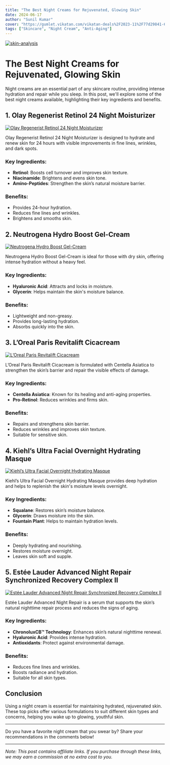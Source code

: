 ```yaml
---
title: "The Best Night Creams for Rejuvenated, Glowing Skin"
date: 2024-06-17
author: "Sunil Kumar"
cover: "https://gumlet.vikatan.com/vikatan-deals%2F2023-11%2F77d29841-64b4-4e9c-8d18-70a55ed8db69%2Fbest_night_creams_1__1_.png?auto=format%2Ccompress&format=webp&w=400&dpr=1"
tags: ["Skincare", "Night Cream", "Anti-Aging"]
---
```


[![skin-analysis](https://blogs.cosmi.skin/images/cosmi.jpeg)](https://www.cosmi.skin/skin-analysis)

# The Best Night Creams for Rejuvenated, Glowing Skin

Night creams are an essential part of any skincare routine, providing intense hydration and repair while you sleep. In this post, we'll explore some of the best night creams available, highlighting their key ingredients and benefits.

## 1. **Olay Regenerist Retinol 24 Night Moisturizer**

[![Olay Regenerist Retinol 24 Night Moisturizer](https://example.com/olay-regenerist.jpg)](https://example.com/olay-regenerist)

Olay Regenerist Retinol 24 Night Moisturizer is designed to hydrate and renew skin for 24 hours with visible improvements in fine lines, wrinkles, and dark spots.

### Key Ingredients:
- **Retinol**: Boosts cell turnover and improves skin texture.
- **Niacinamide**: Brightens and evens skin tone.
- **Amino-Peptides**: Strengthen the skin’s natural moisture barrier.

### Benefits:
- Provides 24-hour hydration.
- Reduces fine lines and wrinkles.
- Brightens and smooths skin.

## 2. **Neutrogena Hydro Boost Gel-Cream**

[![Neutrogena Hydro Boost Gel-Cream](https://example.com/neutrogena-hydro.jpg)](https://example.com/neutrogena-hydro)

Neutrogena Hydro Boost Gel-Cream is ideal for those with dry skin, offering intense hydration without a heavy feel.

### Key Ingredients:
- **Hyaluronic Acid**: Attracts and locks in moisture.
- **Glycerin**: Helps maintain the skin's moisture balance.

### Benefits:
- Lightweight and non-greasy.
- Provides long-lasting hydration.
- Absorbs quickly into the skin.

## 3. **L’Oreal Paris Revitalift Cicacream**

[![L’Oreal Paris Revitalift Cicacream](https://example.com/loreal-cicacream.jpg)](https://example.com/loreal-cicacream)

L’Oreal Paris Revitalift Cicacream is formulated with Centella Asiatica to strengthen the skin’s barrier and repair the visible effects of damage.

### Key Ingredients:
- **Centella Asiatica**: Known for its healing and anti-aging properties.
- **Pro-Retinol**: Reduces wrinkles and firms skin.

### Benefits:
- Repairs and strengthens skin barrier.
- Reduces wrinkles and improves skin texture.
- Suitable for sensitive skin.

## 4. **Kiehl’s Ultra Facial Overnight Hydrating Masque**

[![Kiehl’s Ultra Facial Overnight Hydrating Masque](https://example.com/kiehls-hydrating.jpg)](https://example.com/kiehls-hydrating)

Kiehl’s Ultra Facial Overnight Hydrating Masque provides deep hydration and helps to replenish the skin's moisture levels overnight.

### Key Ingredients:
- **Squalane**: Restores skin’s moisture balance.
- **Glycerin**: Draws moisture into the skin.
- **Fountain Plant**: Helps to maintain hydration levels.

### Benefits:
- Deeply hydrating and nourishing.
- Restores moisture overnight.
- Leaves skin soft and supple.

## 5. **Estée Lauder Advanced Night Repair Synchronized Recovery Complex II**

[![Estée Lauder Advanced Night Repair Synchronized Recovery Complex II](https://example.com/estee-lauder.jpg)](https://example.com/estee-lauder)

Estée Lauder Advanced Night Repair is a serum that supports the skin’s natural nighttime repair process and reduces the signs of aging.

### Key Ingredients:
- **ChronoluxCB™ Technology**: Enhances skin’s natural nighttime renewal.
- **Hyaluronic Acid**: Provides intense hydration.
- **Antioxidants**: Protect against environmental damage.

### Benefits:
- Reduces fine lines and wrinkles.
- Boosts radiance and hydration.
- Suitable for all skin types.

## Conclusion

Using a night cream is essential for maintaining hydrated, rejuvenated skin. These top picks offer various formulations to suit different skin types and concerns, helping you wake up to glowing, youthful skin.

---

Do you have a favorite night cream that you swear by? Share your recommendations in the comments below!

---

*Note: This post contains affiliate links. If you purchase through these links, we may earn a commission at no extra cost to you.*
